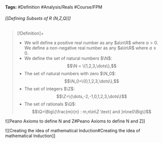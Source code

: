 **Tags:** #Definition #Analysis/Reals  #Course/FPM 
###### [[Defining Subsets of R (N,Z,Q)]]
> [!Definition]+
> - We will define a positive real number as any $a\in\R$ where $a>0$. We define a non-negative real number as any $a\in\R$ where $a\ge0$.
> - We define the set of natural numbers $\N$:
> $$\N = \{1,2,3,\dots\},$$
> - The set of natural numbers with zero $\N_0$:
> $$\N_0=\{0,1,2,3,\dots\},$$
> - The set of integers $\Z$:
> $$\Z=\{\dots,-2,-1,0,1,2,3,\dots\}$$
> - The set of rationals $\Q$:
> $$\Q=\Big\{\frac{m}{n} : m,n\in\Z \text{ and }n\ne0\Big\}$$

![[Peano Axioms to define N and Z#Peano Axioms to define N and Z]]

![[Creating the idea of mathematical Induction#Creating the idea of mathematical Induction]]